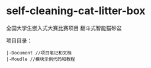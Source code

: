 # self-cleaning-cat-litter-box
全国大学生嵌入式大赛比赛项目  翻斗式智能猫砂盆

项目目录：

```
|-Document //项目笔记和文档
|-Moudle //模块示例代码和教程
```

